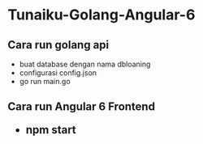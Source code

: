 # Tunaiku-Golang-Angular-6

<h2>Cara run golang api</h2>

<ul>
  <li>buat database dengan nama dbloaning</li>
  <li>configurasi config.json</li>
  <li>go run main.go</li>
</ul> 
<h2>Cara run Angular 6 Frontend
<ul>
  <li>npm start</li>
</ul>
